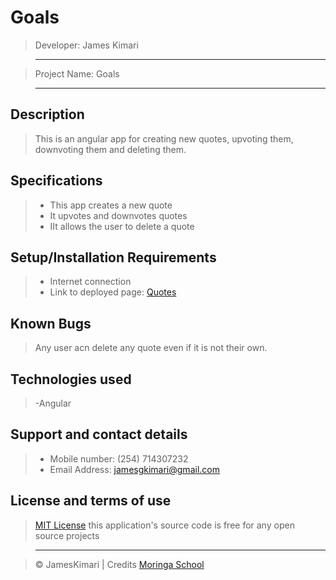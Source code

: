 # Goals

> Developer: James Kimari

> --------------------------------------------------------------------------------

> Project Name: Goals

> --------------------------------------------------------------------------------

## Description

> This is an angular app for creating new quotes, upvoting them, downvoting them and deleting them.

## Specifications
> - This app creates a new quote
> - It upvotes and downvotes quotes
> - IIt allows the user to delete a quote

## Setup/Installation Requirements

> - Internet connection
> - Link to deployed page: [Quotes](https://JamesKimari.github.io/Quotes/)

## Known Bugs

> Any user acn delete any quote even if it is not their own.

## Technologies used

> -Angular

## Support and contact details

> - Mobile number: (254) 714307232
> - Email Address: jamesgkimari@gmail.com

## License and terms of use

> [MIT License](license) this application's source code is free for any open source projects

> --------------------------------------------------------------------------------

> © JamesKimari | Credits [Moringa School](https://moringaschool.com/)
